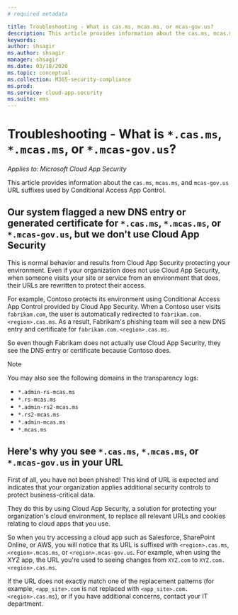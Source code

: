 ```yaml
---
# required metadata

title: Troubleshooting - What is cas.ms, mcas.ms, or mcas-gov.us?
description: This article provides information about the cas.ms, mcas.ms, or mcas-gov.us URL suffix used by Conditional Access App Control.
keywords:
author: shsagir
ms.author: shsagir
manager: shsagir
ms.date: 03/18/2020
ms.topic: conceptual
ms.collection: M365-security-compliance
ms.prod:
ms.service: cloud-app-security
ms.suite: ems
---
```

# Troubleshooting - What is `*.cas.ms`, `*.mcas.ms`, or `*.mcas-gov.us`?

*Applies to: Microsoft Cloud App Security*

This article provides information about the `cas.ms`, `mcas.ms`, and `mcas-gov.us` URL suffixes used by Conditional Access App Control.

## Our system flagged a new DNS entry or generated certificate for `*.cas.ms`, `*.mcas.ms`, or `*.mcas-gov.us`, but we don't use Cloud App Security

This is normal behavior and results from Cloud App Security protecting your environment. Even if your organization does not use Cloud App Security, when someone visits your site or service from an environment that does, their URLs are rewritten to protect their access.

For example, Contoso protects its environment using Conditional Access App Control provided by Cloud App Security. When a Contoso user visits `fabrikam.com`, the user is automatically redirected to `fabrikam.com.<region>.cas.ms`. As a result, Fabrikam's phishing team will see a new DNS entry and certificate for `fabrikam.com.<region>.cas.ms`.

So even though Fabrikam does not actually use Cloud App Security, they see the DNS entry or certificate because Contoso does.

> [!NOTE]
> You may also see the following domains in the transparency logs:
>
> - `*.admin-rs-mcas.ms`
> - `*.rs-mcas.ms`
> - `*.admin-rs2-mcas.ms`
> - `*.rs2-mcas.ms`
> - `*.admin-mcas.ms`
> - `*.mcas.ms`

## Here's why you see `*.cas.ms`, `*.mcas.ms`, or `*.mcas-gov.us` in your URL

First of all, you have not been phished! This kind of URL is expected and indicates that your organization applies additional security controls to protect business-critical data.

They do this by using Cloud App Security, a solution for protecting your organization's cloud environment, to replace all relevant URLs and cookies relating to cloud apps that you use.

So when you try accessing a cloud app such as Salesforce, SharePoint Online, or AWS, you will notice that its URL is suffixed with `<region>.cas.ms`, `<region>.mcas.ms`, or `<region>.mcas-gov.us`. For example, when using the XYZ app, the URL you're used to seeing changes from `XYZ.com` to `XYZ.com.<region>.cas.ms`.

If the URL does not exactly match one of the replacement patterns (for example, `<app_site>.com` is not replaced with `<app_site>.com.<region>.cas.ms`), or if you have additional concerns, contact your IT department.
